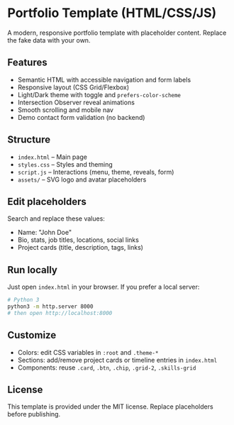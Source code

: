 # Portfolio Template (HTML/CSS/JS)

A modern, responsive portfolio template with placeholder content. Replace the fake data with your own.

## Features

- Semantic HTML with accessible navigation and form labels
- Responsive layout (CSS Grid/Flexbox)
- Light/Dark theme with toggle and `prefers-color-scheme`
- Intersection Observer reveal animations
- Smooth scrolling and mobile nav
- Demo contact form validation (no backend)

## Structure

- `index.html` – Main page
- `styles.css` – Styles and theming
- `script.js` – Interactions (menu, theme, reveals, form)
- `assets/` – SVG logo and avatar placeholders

## Edit placeholders

Search and replace these values:

- Name: "John Doe"
- Bio, stats, job titles, locations, social links
- Project cards (title, description, tags, links)

## Run locally

Just open `index.html` in your browser. If you prefer a local server:

```bash
# Python 3
python3 -m http.server 8000
# then open http://localhost:8000
```

## Customize

- Colors: edit CSS variables in `:root` and `.theme-*`
- Sections: add/remove project cards or timeline entries in `index.html`
- Components: reuse `.card`, `.btn`, `.chip`, `.grid-2`, `.skills-grid`

## License

This template is provided under the MIT license. Replace placeholders before publishing.
